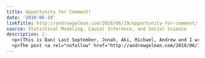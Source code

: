 ```yaml
---
title: Opportunity for Comment!
date: '2018-06-19'
linkTitle: http://andrewgelman.com/2018/06/19/opportunity-for-comment/
source: Statistical Modeling, Causal Inference, and Social Science
description: |-
  <p>(This is Dan) Last September, Jonah, Aki, Michael, Andrew and I wrote a paper on the role of visualization in the Bayesian workflow.  This paper is going to be published as a discussion paper in the Journal of the Royal Statistical Society Series A and the associated read paper meeting (where we present the paper and [&#8230;]</p>
  <p>The post <a rel="nofollow" href="http://andrewgelman.com/2018/06/19/opportunity-for-comment/">Opportunity for Comment!</a> appeared first on <a rel="nofollow" hr
---
```

